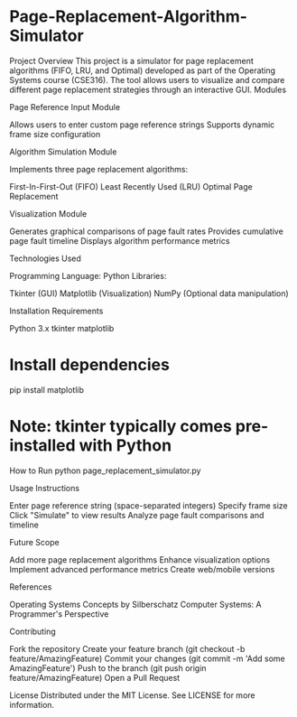 # Page-Replacement-Algorithm-Simulator
Project Overview
This project is a simulator for page replacement algorithms (FIFO, LRU, and Optimal) developed as part of the Operating Systems course (CSE316). The tool allows users to visualize and compare different page replacement strategies through an interactive GUI.
Modules

Page Reference Input Module

Allows users to enter custom page reference strings
Supports dynamic frame size configuration


Algorithm Simulation Module

Implements three page replacement algorithms:

First-In-First-Out (FIFO)
Least Recently Used (LRU)
Optimal Page Replacement




Visualization Module

Generates graphical comparisons of page fault rates
Provides cumulative page fault timeline
Displays algorithm performance metrics



Technologies Used

Programming Language: Python
Libraries:

Tkinter (GUI)
Matplotlib (Visualization)
NumPy (Optional data manipulation)



Installation Requirements

Python 3.x
tkinter
matplotlib

# Install dependencies
pip install matplotlib
# Note: tkinter typically comes pre-installed with Python

How to Run
python page_replacement_simulator.py

Usage Instructions

Enter page reference string (space-separated integers)
Specify frame size
Click "Simulate" to view results
Analyze page fault comparisons and timeline

Future Scope

Add more page replacement algorithms
Enhance visualization options
Implement advanced performance metrics
Create web/mobile versions

References

Operating Systems Concepts by Silberschatz
Computer Systems: A Programmer's Perspective

Contributing

Fork the repository
Create your feature branch (git checkout -b feature/AmazingFeature)
Commit your changes (git commit -m 'Add some AmazingFeature')
Push to the branch (git push origin feature/AmazingFeature)
Open a Pull Request

License
Distributed under the MIT License. See LICENSE for more information.
